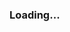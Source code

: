 ### Loading...

<!--
<a href="https://github.com/gpcruz/github-readme-stats">
  <img width=450 height=170 align="center" src="https://github-readme-stats.vercel.app/api?username=gpcruz&layout=compact&theme=tokyonight&show_icons=true" alt="Guilherme Cruz's github status" />
</a>
<a href="https://github.com/gpcruz/github-readme-stats">
  <img align="center" src="https://github-readme-stats.vercel.app/api/top-langs/?username=gpcruz&layout=compact&theme=tokyonight&show_icons=true" />
</a>


**GPCruz/GPCruz** is a ✨ _special_ ✨ repository because its `README.md` (this file) appears on your GitHub profile.

Here are some ideas to get you started:

- 🔭 I’m currently working on ...
- 🌱 I’m currently learning ...
- 👯 I’m looking to collaborate on ...
- 🤔 I’m looking for help with ...
- 💬 Ask me about ...
- 📫 How to reach me: ...
- 😄 Pronouns: ...
- ⚡ Fun fact: ...
-->
